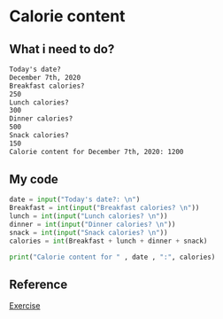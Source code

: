 # Calorie content

## What i need to do?

```tex
Today's date?
December 7th, 2020
Breakfast calories?
250
Lunch calories?
300
Dinner calories?
500
Snack calories?
150
Calorie content for December 7th, 2020: 1200
```

## My code

```python
date = input("Today's date?: \n")
Breakfast = int(input("Breakfast calories? \n"))
lunch = int(input("Lunch calories? \n"))
dinner = int(input("Dinner calories? \n"))
snack = int(input("Snack calories? \n"))
calories = int(Breakfast + lunch + dinner + snack)

print("Calorie content for " , date , ":", calories)
```

## Reference

[Exercise](https://docs.microsoft.com/en-us/learn/modules/python-create-first/5-challenge)
